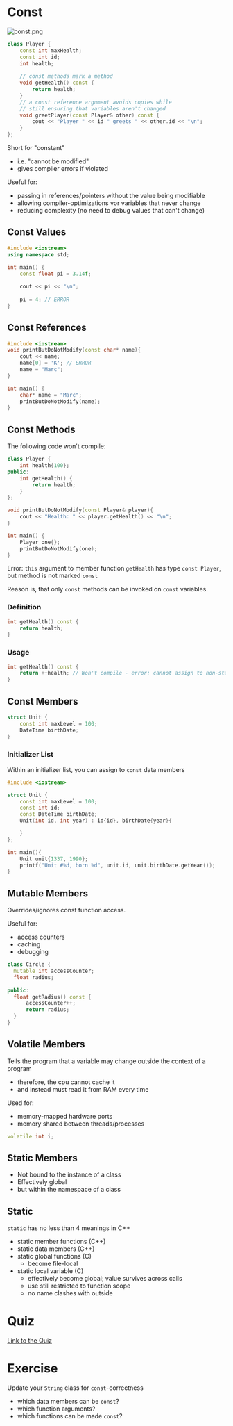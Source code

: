 # Const

![const.png](const.png)

```c++
class Player {
    const int maxHealth;
    const int id;
    int health;
    
    // const methods mark a method 
    void getHealth() const {
        return health;
    }
    // a const reference argument avoids copies while
    // still ensuring that variables aren't changed
    void greetPlayer(const Player& other) const {
        cout << "Player " << id " greets " << other.id << "\n";
    }
};
```

Short for "constant"
- i.e. "cannot be modified"
- gives compiler errors if violated

Useful for:
- passing in references/pointers without the value being modifiable
- allowing compiler-optimizations vor variables that never change
- reducing complexity (no need to debug values that can't change)

## Const Values

```c++
#include <iostream>
using namespace std;

int main() {
	const float pi = 3.14f;
	
	cout << pi << "\n";
	
	pi = 4; // ERROR
}
```

## Const References

```c++
#include <iostream>
void printButDoNotModify(const char* name){
	cout << name;
	name[0] = 'K'; // ERROR
	name = "Marc";
}

int main() {
	char* name = "Marc";
	printButDoNotModify(name);
}
```

## Const Methods

The following code won't compile:

```c++
class Player {
	int health{100};
public:
	int getHealth() {
		return health;
	}
};

void printButDoNotModify(const Player& player){
    cout << "Health: " << player.getHealth() << "\n";
}

int main() {
	Player one{};
	printButDoNotModify(one);
}
```

Error: `this` argument to member function `getHealth` has type `const Player`, but method is not marked `const`

Reason is, that only `const` methods can be invoked on `const` variables.

### Definition

```c++
int getHealth() const {
	return health;
}
```

### Usage

```c++
int getHealth() const {
	return ++health; // Won't compile - error: cannot assign to non-static data member within const member function 'getYear'
}
```

## Const Members

```c++
struct Unit {
	const int maxLevel = 100;
	DateTime birthDate;
}
```

### Initializer List
Within an initializer list, you can assign to `const` data members
```c++
#include <iostream>

struct Unit {
	const int maxLevel = 100;
	const int id;
	const DateTime birthDate;
	Unit(int id, int year) : id{id}, birthDate{year}{

	}
};

int main(){
	Unit unit{1337, 1990};
	printf("Unit #%d, born %d", unit.id, unit.birthDate.getYear());
}
```

## Mutable Members
Overrides/ignores const function access. 

Useful for:
- access counters
- caching
- debugging

```c++
class Circle {
  mutable int accessCounter;
  float radius;
  
public:
  float getRadius() const {
      accessCounter++;
      return radius;
  }
}
```

## Volatile Members
Tells the program that a variable may change outside the context of a program
- therefore, the cpu cannot cache it
- and instead must read it from RAM every time

Used for:
- memory-mapped hardware ports
- memory shared between threads/processes
```c++
volatile int i;
```

## Static Members
- Not bound to the instance of a class
- Effectively global
- but within the namespace of a class

## Static
`static` has no less than 4 meanings in C++

- static member functions (C++)
- static data members (C++)
- static global functions (C)
  - become file-local
- static local variable  (C)
  - effectively become global; value survives across calls
  - use still restricted to function scope
  - no name clashes with outside

# Quiz

[Link to the Quiz](https://forms.gle/o3aDbsFnM8tNoygs5)

# Exercise
Update your `String` class for `const`-correctness
- which data members can be `const`?
- which function arguments?
- which functions can be made `const`?